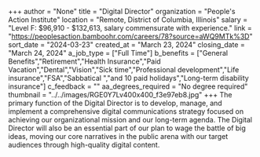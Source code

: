 +++
author = "None"
title = "Digital Director"
organization = "People's Action Institute"
location = "Remote, District of Columbia, Illinois"
salary = "Level F: $96,910 - $132,613, salary commensurate with experience."
link = "https://peoplesaction.bamboohr.com/careers/78?source=aWQ9MTk%3D"
sort_date = "2024-03-23"
created_at = "March 23, 2024"
closing_date = "March 24, 2024"
a_job_type = ["Full Time"]
b_benefits = ["General Benefits","Retirement","Health Insurance","Paid Vacation","Dental","Vision","Sick time","Professional development","Life insurance","FSA","Sabbatical ","and 10 paid holidays","Long-term disability insurance"]
c_feedback = ""
aa_degrees_required = "No degree required"
thumbnail = "../../images/RGE0Y7Lv400x400_f3e97eb8.jpg"
+++
The primary function of the Digital Director is to develop, manage, and implement a comprehensive digital communications strategy focused on achieving our organizational mission and our long-term agenda. The Digital Director will also be an essential part of our plan to wage the battle of big ideas, moving our core narratives in the public arena with our target audiences through high-quality digital content.